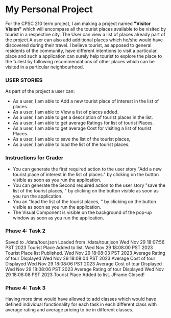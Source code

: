 # My Personal Project

For the CPSC 210 term project, I am making a project named **"Visitor Vision"** which will
encompass all the tourist places available to be visited by tourist in a respective city.
The User can view a list of places already part of the project.A user can also add additional places
which he/she would have discovered during their travel.
I believe tourist, as apposed to general residents of the community,
have different intentions to visit a particular place and such a application can surely
help tourist to explore the place to the fullest by following recommendations of other places which can be visited in a particular neighbourhood.

### USER STORIES


As part of the project a user can:
- As a user, I am able to Add a new tourist place of interest in the list of places. 
- As a user, I am able to View a list of places added.
- As a user, I am able to get a description of tourist places in the list.
- As a user, I am able to get average Ratings for list of tourist Places.
- As a user, I am able to get average Cost for visiting a list of tourist Places.
- As a user, I am able to save the list of the tourist places, 
- As a user, I am able to load the list of the tourist places.




### Instructions for Grader


- You can generate the first required action to the user story "Add a new tourist 
  place of interest in the list of places." by clicking on the button visible as soon as you run the application.
- You can generate the Second required action to the user story "save the list of the tourist places, " 
  by clicking on the button visible as soon as you run the application.
- You an "load the list of the tourist places, " by clicking on the button visible as soon as you run the application.
- The Visual Component is visible on the background of the pop-up window as soon as you run the application.

### Phase 4: Task 2

Saved  to ./data/tour.json
Loaded  from ./data/tour.json
Wed Nov 29 18:07:56 PST 2023
Tourist Place Added to list.
Wed Nov 29 18:08:00 PST 2023
Tourist Place list Published.
Wed Nov 29 18:08:03 PST 2023
Average Rating of tour Displayed
Wed Nov 29 18:08:04 PST 2023
Average Cost of tour Displayed
Wed Nov 29 18:08:06 PST 2023
Average Cost of tour Displayed
Wed Nov 29 18:08:06 PST 2023
Average Rating of tour Displayed
Wed Nov 29 18:08:08 PST 2023
Tourist Place Added to list.
JFrame Closed!


### Phase 4: Task 3
Having more time would have allowed to add classes which would have defined individual functionality for each task in
each different class with average rating and average pricing to be in different classes.


